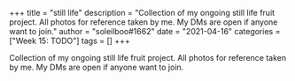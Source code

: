 +++
title = "still life"
description = "Collection of my ongoing still life fruit project. All photos for reference taken by me. My DMs are open if anyone want to join."
author = "soleilboo#1662"
date = "2021-04-16"
categories = ["Week 15: TODO"]
tags = []
+++

Collection of my ongoing still life fruit project. All photos for reference taken by me. My DMs are open if anyone want to join.
